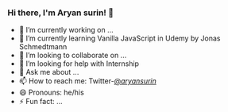 ### Hi there, I'm Aryan surin! 👋


- 🔭 I’m currently working on ...
- 🌱 I’m currently learning Vanilla JavaScript in Udemy by Jonas Schmedtmann
- 👯 I’m looking to collaborate on ...
- 🤔 I’m looking for help with Internship
- 💬 Ask me about ...
- 📫 How to reach me: Twitter-[@_aryansurin_](https://twitter.com/_aryansurin_)
- 😄 Pronouns: he/his
- ⚡ Fun fact: ...


